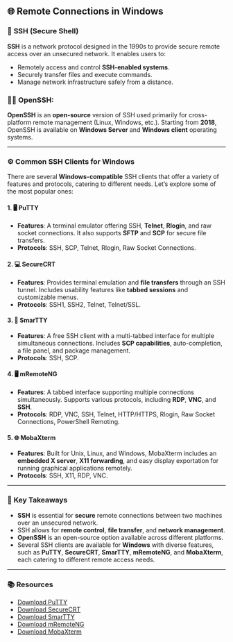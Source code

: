 ## 🌐 **Remote Connections in Windows**

### 🔐 **SSH (Secure Shell)**
**SSH** is a network protocol designed in the 1990s to provide secure remote access over an unsecured network. It enables users to:
- Remotely access and control **SSH-enabled systems**.
- Securely transfer files and execute commands.
- Manage network infrastructure safely from a distance.

### 🧑‍💻 **OpenSSH**: 
**OpenSSH** is an **open-source** version of SSH used primarily for cross-platform remote management (Linux, Windows, etc.). Starting from **2018**, OpenSSH is available on **Windows Server** and **Windows client** operating systems.

---

### ⚙️ **Common SSH Clients for Windows**

There are several **Windows-compatible** SSH clients that offer a variety of features and protocols, catering to different needs. Let’s explore some of the most popular ones:

#### 1. 🖥️ **PuTTY**
- **Features**: A terminal emulator offering SSH, **Telnet**, **Rlogin**, and raw socket connections. It also supports **SFTP** and **SCP** for secure file transfers.
- **Protocols**: SSH, SCP, Telnet, Rlogin, Raw Socket Connections.

#### 2. 💻 **SecureCRT**
- **Features**: Provides terminal emulation and **file transfers** through an SSH tunnel. Includes usability features like **tabbed sessions** and customizable menus.
- **Protocols**: SSH1, SSH2, Telnet, Telnet/SSL.

#### 3. 🌟 **SmarTTY**
- **Features**: A free SSH client with a multi-tabbed interface for multiple simultaneous connections. Includes **SCP capabilities**, auto-completion, a file panel, and package management.
- **Protocols**: SSH, SCP.

#### 4. 🖥️ **mRemoteNG**
- **Features**: A tabbed interface supporting multiple connections simultaneously. Supports various protocols, including **RDP**, **VNC**, and **SSH**.
- **Protocols**: RDP, VNC, SSH, Telnet, HTTP/HTTPS, Rlogin, Raw Socket Connections, PowerShell Remoting.

#### 5. 🌐 **MobaXterm**
- **Features**: Built for Unix, Linux, and Windows, MobaXterm includes an **embedded X server**, **X11 forwarding**, and easy display exportation for running graphical applications remotely.
- **Protocols**: SSH, X11, RDP, VNC.

---

### 🎯 **Key Takeaways**
- **SSH** is essential for **secure** remote connections between two machines over an unsecured network.
- SSH allows for **remote control**, **file transfer**, and **network management**.
- **OpenSSH** is an open-source option available across different platforms.
- Several SSH clients are available for **Windows** with diverse features, such as **PuTTY**, **SecureCRT**, **SmarTTY**, **mRemoteNG**, and **MobaXterm**, each catering to different remote access needs.

---

### 📚 **Resources**
- [Download PuTTY](https://www.putty.org)
- [Download SecureCRT](https://www.vandyke.com/products/securecrt/)
- [Download SmarTTY](https://smartty.sysprogs.com/)
- [Download mRemoteNG](https://mremoteng.org/)
- [Download MobaXterm](https://mobaxterm.mobatek.net/)

